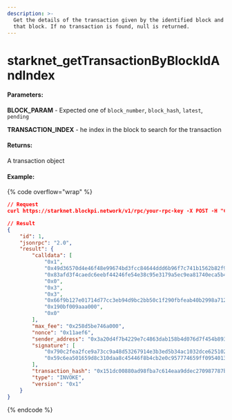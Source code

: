 ```yaml
---
description: >-
  Get the details of the transaction given by the identified block and index in
  that block. If no transaction is found, null is returned.
---
```


# starknet\_getTransactionByBlockIdAndIndex

#### **Parameters:**

**BLOCK\_PARAM**  -  Expected one of `block_number`, `block_hash`, `latest`, `pending`

**TRANSACTION\_INDEX**  -  he index in the block to search for the transaction

#### **Returns:**

A transaction object

#### Example:

{% code overflow="wrap" %}
```json
// Request
curl https://starknet.blockpi.network/v1/rpc/your-rpc-key -X POST -H "Content-Type: application/json" --data '{"jsonrpc":"2.0","method":"starknet_getTransactionByBlockIdAndIndex","params": ["latest", 1],"id":1}'

// Result
{
    "id": 1,
    "jsonrpc": "2.0",
    "result": {
        "calldata": [
            "0x1",
            "0x49d36570d4e46f48e99674bd3fcc84644ddd6b96f7c741b1562b82f9e004dc7",
            "0x83afd3f4caedc6eebf44246fe54e38c95e3179a5ec9ea81740eca5b482d12e",
            "0x0",
            "0x3",
            "0x3",
            "0x66f9b127e01714d77cc3eb94d9bc2bb50c1f290fbfeab40b2998a71278bdf7a",
            "0x190bf009aaa000",
            "0x0"
        ],
        "max_fee": "0x258d5be746a000",
        "nonce": "0x11aef6",
        "sender_address": "0x3a20d4f7b4229e7c4863dab158b4d076d7f454b893d90a62011882dc4caca2a",
        "signature": [
            "0x790c2fea2fce9a73cc9a48d53267914e3b3ed5b34ac1032dce625102a2d5b7",
            "0x59c6ea501659d8c310daa8c45446f8b4cb2e0c957774659ff09540137fbf48c"
        ],
        "transaction_hash": "0x151dc00880ad98fba7c614eaa9ddec270987787be290eddde4b346e8660f63f",
        "type": "INVOKE",
        "version": "0x1"
    }
}
```
{% endcode %}
